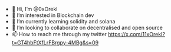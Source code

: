 - 👋 Hi, I’m @0xOrekI
- 👀 I’m interested in Blockchain dev
- 🌱 I’m currently learning solidity and solana
- 💞️ I’m looking to collaborate on decentralised and open source
- 📫 How to reach me through my twitter https://x.com/11xOrekI?t=GT4hbFtXfLrFBrgpy-4MBg&s=09


<!---
0xOrekI/0xOrekI is a ✨ special ✨ repository because its `README.md` (this file) appears on your GitHub profile.
You can click the Preview link to take a look at your changes.
--->
